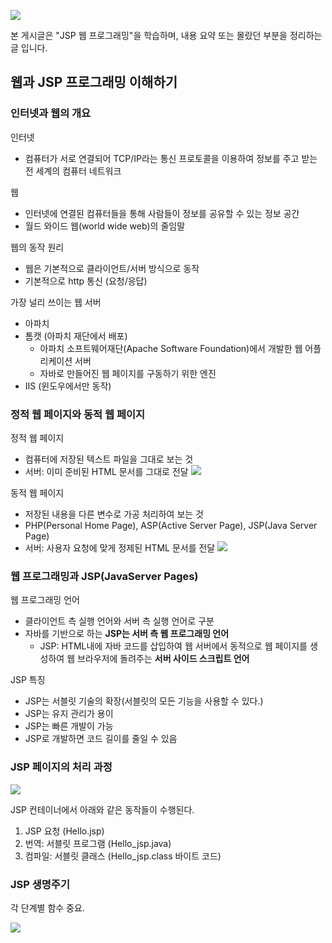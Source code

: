 ![](https://i.imgur.com/AcMiLCW.png)

본 게시글은 "JSP 웹 프로그래밍"을 학습하며, 내용 요약 또는 몰랐던 부분을 정리하는 글 입니다.

## 웹과 JSP 프로그래밍 이해하기

### 인터넷과 웹의 개요

인터넷

- 컴퓨터가 서로 연결되어 TCP/IP라는 통신 프로토콜을 이용하여 정보를 주고 받는 전 세계의 컴퓨터 네트워크

웹

- 인터넷에 연결된 컴퓨터들을 통해 사람들이 정보를 공유할 수 있는 정보 공간
- 월드 와이드 웹(world wide web)의 줄임말

웹의 동작 원리

- 웹은 기본적으로 클라이언트/서버 방식으로 동작
- 기본적으로 http 통신 (요청/응답)

가장 널리 쓰이는 웹 서버

- 아파치
- 톰캣 (아파치 재단에서 배포)
  - 아파치 소프트웨어재단(Apache Software Foundation)에서 개발한 웹 어플리케이션 서버
  - 자바로 만들어진 웹 페이지를 구동하기 위한 엔진
- IIS (윈도우에서만 동작)

### 정적 웹 페이지와 동적 웹 페이지

정적 웹 페이지

- 컴퓨터에 저장된 텍스트 파일을 그대로 보는 것
- 서버: 이미 준비된 HTML 문서를 그대로 전달
  ![](https://i.imgur.com/Efryckf.png)

동적 웹 페이지

- 저장된 내용을 다른 변수로 가공 처리하여 보는 것
- PHP(Personal Home Page), ASP(Active Server Page), JSP(Java Server Page)
- 서버: 사용자 요청에 맞게 정제된 HTML 문서를 전달
  ![](https://i.imgur.com/iMmEeYf.png)

### 웹 프로그래밍과 JSP(JavaServer Pages)

웹 프로그래밍 언어

- 클라이언트 측 실행 언어와 서버 측 실행 언어로 구분
- 자바를 기반으로 하는 **JSP는 서버 측 웹 프로그래밍 언어**
  - JSP: HTML내에 자바 코드를 삽입하여 웹 서버에서 동적으로 웹 페이지를 생성하여 웹 브라우저에 돌려주는 **서버 사이드 스크립트 언어**

JSP 특징

- JSP는 서블릿 기술의 확장(서블릿의 모든 기능을 사용할 수 있다.)
- JSP는 유지 관리가 용이
- JSP는 빠른 개발이 가능
- JSP로 개발하면 코드 길이를 줄일 수 있음

### JSP 페이지의 처리 과정

![](https://i.imgur.com/NhGLduG.png)

JSP 컨테이너에서 아래와 같은 동작들이 수행된다.

1. JSP 요청 (Hello.jsp)
2. 번역: 서블릿 프로그램 (Hello_jsp.java)
3. 컴파일: 서블릿 클래스 (Hello_jsp.class 바이트 코드)

### JSP 생명주기

각 단계별 함수 중요.

![](https://i.imgur.com/aQgWill.png)
